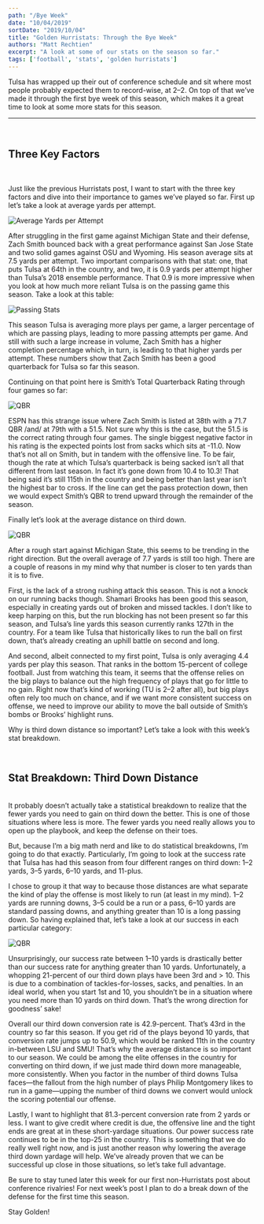 ```yaml
---
path: "/Bye Week"
date: "10/04/2019"
sortDate: "2019/10/04"
title: "Golden Hurristats: Through the Bye Week"
authors: "Matt Rechtien"
excerpt: "A look at some of our stats on the season so far."
tags: ['football', 'stats', 'golden hurristats']
---
```


Tulsa has wrapped up their out of conference schedule and sit where most people probably expected them to record-wise, at 2–2. On top of that we’ve made it through the first bye week of this season, which makes it a great time to look at some more stats for this season.

---

<br />

## Three Key Factors

<br />

Just like the previous Hurristats post, I want to start with the three key factors and dive into their importance to games we’ve played so far. First up let’s take a look at average yards per attempt.

![Average Yards per Attempt](../../blog_images/bye-week/bye-week-ypa.jpg)

After struggling in the first game against Michigan State and their defense, Zach Smith bounced back with a great performance against San Jose State and two solid games against OSU and Wyoming. His season average sits at 7.5 yards per attempt. Two important comparisons with that stat: one, that puts Tulsa at 64th in the country, and two, it is 0.9 yards per attempt higher than Tulsa’s 2018 ensemble performance. That 0.9 is more impressive when you look at how much more reliant Tulsa is on the passing game this season. Take a look at this table:

![Passing Stats](../../blog_images/bye-week/bye-week-passing.jpg)

This season Tulsa is averaging more plays per game, a larger percentage of which are passing plays, leading to more passing attempts per game. And still with such a large increase in volume, Zach Smith has a higher completion percentage which, in turn, is leading to that higher yards per attempt. These numbers show that Zach Smith has been a good quarterback for Tulsa so far this season.

Continuing on that point here is Smith’s Total Quarterback Rating through four games so far:

![QBR](../../blog_images/bye-week/bye-week-qbr.jpg)

ESPN has this strange issue where Zach Smith is listed at 38th with a 71.7 QBR /and/ at 79th with a 51.5. Not sure why this is the case, but the 51.5 is the correct rating through four games. The single biggest negative factor in his rating is the expected points lost from sacks which sits at -11.0. Now that’s not all on Smith, but in tandem with the offensive line. To be fair, though the rate at which Tulsa’s quarterback is being sacked isn’t all that different from last season. In fact it’s gone down from 10.4 to 10.3! That being said it’s still 115th in the country and being better than last year isn’t the highest bar to cross. If the line can get the pass protection down, then we would expect Smith’s QBR to trend upward through the remainder of the season.

Finally let’s look at the average distance on third down.

![QBR](../../blog_images/bye-week/bye-week-3rd-down.jpg)

After a rough start against Michigan State, this seems to be trending in the right direction. But the overall average of 7.7 yards is still too high. There are a couple of reasons in my mind why that number is closer to ten yards than it is to five.

First, is the lack of a strong rushing attack this season. This is not a knock on our running backs though. Shamari Brooks has been good this season, especially in creating yards out of broken and missed tackles. I don’t like to keep harping on this, but the run blocking has not been present so far this season, and Tulsa’s line yards this season currently ranks 127th in the country. For a team like Tulsa that historically likes to run the ball on first down, that’s already creating an uphill battle on second and long.

And second, albeit connected to my first point, Tulsa is only averaging 4.4 yards per play this season. That ranks in the bottom 15-percent of college football. Just from watching this team, it seems that the offense relies on the big plays to balance out the high frequency of plays that go for little to no gain. Right now that’s kind of working (TU is 2–2 after all), but big plays often rely too much on chance, and if we want more consistent success on offense, we need to improve our ability to move the ball outside of Smith’s bombs or Brooks’ highlight runs.

Why is third down distance so important? Let’s take a look with this week’s stat breakdown.

<br />

## Stat Breakdown: Third Down Distance

<br />
It probably doesn’t actually take a statistical breakdown to realize that the fewer yards you need to gain on third down the better. This is one of those situations where less is more. The fewer yards you need really allows you to open up the playbook, and keep the defense on their toes.

But, because I’m a big math nerd and like to do statistical breakdowns, I’m going to do that exactly. Particularly, I’m going to look at the success rate that Tulsa has had this season from four different ranges on third down: 1–2 yards, 3–5 yards, 6–10 yards, and 11-plus.

I chose to group it that way to because those distances are what separate the kind of play the offense is most likely to run (at least in my mind). 1–2 yards are running downs, 3–5 could be a run or a pass, 6–10 yards are standard passing downs, and anything greater than 10 is a long passing down. So having explained that, let’s take a look at our success in each particular category:

![QBR](../../blog_images/bye-week/bye-week-3rd-down-2.jpg)

Unsurprisingly, our success rate between 1–10 yards is drastically better than our success rate for anything greater than 10 yards. Unfortunately, a whopping 21-percent of our third down plays have been 3rd and > 10. This is due to a combination of tackles-for-losses, sacks, and penalties. In an ideal world, when you start 1st and 10, you shouldn’t be in a situation where you need more than 10 yards on third down. That’s the wrong direction for goodness’ sake!

Overall our third down conversion rate is 42.9-percent. That’s 43rd in the country so far this season. If you get rid of the plays beyond 10 yards, that conversion rate jumps up to 50.9, which would be ranked 11th in the country in-between LSU and SMU! That’s why the average distance is so important to our season. We could be among the elite offenses in the country for converting on third down, if we just made third down more manageable, more consistently. When you factor in the number of third downs Tulsa faces—the fallout from the high number of plays Philip Montgomery likes to run in a game—upping the number of third downs we convert would unlock the scoring potential our offense.

Lastly, I want to highlight that 81.3-percent conversion rate from 2 yards or less. I want to give credit where credit is due, the offensive line and the tight ends are great at in these short-yardage situations. Our power success rate continues to be in the top-25 in the country. This is something that we do really well right now, and is just another reason why lowering the average third down yardage will help. We’ve already proven that we can be successful up close in those situations, so let’s take full advantage.

Be sure to stay tuned later this week for our first non-Hurristats post about conference rivalries! For next week’s post I plan to do a break down of the defense for the first time this season.

Stay Golden!
